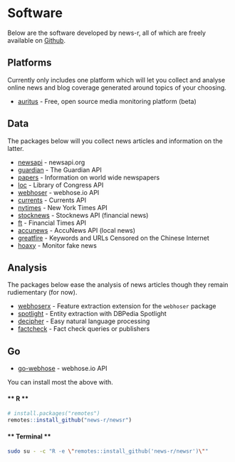 # Software

Below are the software developed by news-r, all of which are freely available on [Github](https://github.com/news-r).

## Platforms

Currently only includes one platform which will let you collect and analyse online news and blog coverage generated around topics of your choosing.

- [auritus](https://auritus.io) - Free, open source media monitoring platform (beta)

## Data

The packages below will you collect news articles and information on the latter.

- [newsapi](https://github.com/news-r/newsapi) - newsapi.org
- [guardian](https://github.com/news-r/guardian) - The Guardian API
- [papers](https://github.com/news-r/papers) - Information on world wide newspapers
- [loc](https://github.com/news-r/loc) - Library of Congress API
- [webhoser](https://github.com/news-r/webhoser) - webhose.io API
- [currents](https://github.com/news-r/currents) - Currents API
- [nytimes](https://github.com/news-r/nytimes) - New York Times API
- [stocknews](https://github.com/news-r/stocknews) - Stocknews API (financial news)
- [ft](https://github.com/news-r/ft) - Financial Times API
- [accunews](https://github.com/news-r/accunews) - AccuNews API (local news)
- [greatfire](https://github.com/news-r/greatfire) - Keywords and URLs Censored on the Chinese Internet
- [hoaxy](https://github.com/news-r/hoaxy) - Monitor fake news

## Analysis

The packages below ease the analysis of news articles though they remain rudiementary (for now).

- [webhoserx](https://github.com/news-r/webhoserx) - Feature extraction extension for the `webhoser` package
- [spotlight](https://github.com/news-r/spotlight) - Entity extraction with DBPedia Spotlight
- [decipher](http://decipher.john-coene.com) - Easy natural language processing
- [factcheck](https://github.com/news-r/hoaxy) - Fact check queries or publishers

## Go

- [go-webhose](https://github.com/news-r/go-webhose) - webhose.io API

You can install most the above with.

<!-- tabs:start -->

#### ** R **

```r
# install.packages("remotes")
remotes::install_github("news-r/newsr")
```

#### ** Terminal **

```bash
sudo su - -c "R -e \"remotes::install_github('news-r/newsr')\""
```

<!-- tabs:end -->